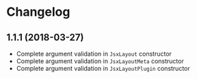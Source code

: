 # Changelog
## 1.1.1 (2018-03-27)
 * Complete argument validation in `JsxLayout` constructor
 * Complete argument validation in `JsxLayoutMeta` constructor
 * Complete argument validation in `JsxLayoutPlugin` constructor
